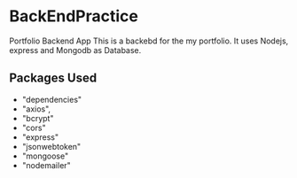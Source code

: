 # BackEndPractice
Portfolio Backend App
This is a backebd for the my portfolio. It uses Nodejs, express and Mongodb as Database.

## Packages Used

* "dependencies"
* "axios",
* "bcrypt"
* "cors"
* "express"
* "jsonwebtoken"
* "mongoose"
* "nodemailer"
 


